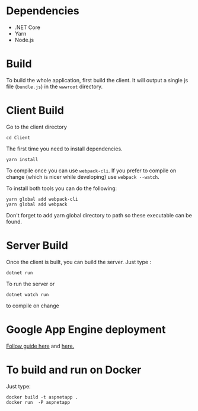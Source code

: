 # Dependencies
* .NET Core
* Yarn
* Node.js

# Build
To build the whole application, first build the client. It will output a single js file (`bundle.js`) in the `wwwroot` directory.

# Client Build

Go to the client directory

```
cd Client
```

The first time you need to install dependencies.

```
yarn install
```

To compile once you can use `webpack-cli`. If you prefer to compile on change (which is nicer while developing) use `webpack --watch`.

To install both tools you can do the following:

```
yarn global add webpack-cli
yarn global add webpack
```

Don't forget to add yarn global directory to path so these executable can be found.

# Server Build

Once the client is built, you can build the server. Just type :

```
dotnet run
```

To run the server or

```
dotnet watch run
```

to compile on change

# Google App Engine deployment

[Follow guide here](https://cloud.google.com/appengine/docs/flexible/dotnet/quickstart) and [here.](https://cloud.google.com/appengine/docs/flexible/dotnet/testing-and-deploying-your-app)

# To build and run on Docker

Just type:

```
docker build -t aspnetapp .
docker run  -P aspnetapp
```